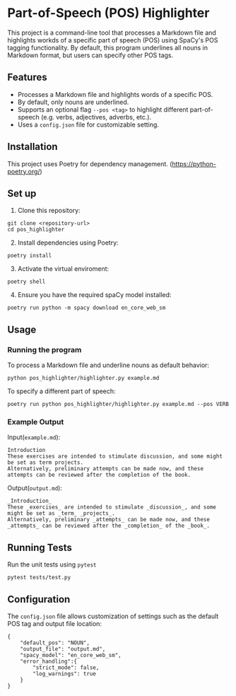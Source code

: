 # Part-of-Speech (POS) Highlighter

This project is a command-line tool that processes a Markdown file and highlights workds of a specific part of speech (POS) using SpaCy's POS tagging functionality.
By default, this program underlines all nouns in Markdown format, but users can specify other POS tags.

## Features
- Processes a Markdown file and highlights words of a specific POS.
- By default, only nouns are underlined.
- Supports an optional flag
`--pos <tag>` to highlight different part-of-speech (e.g. verbs, adjectives, adverbs, etc.).
- Uses a `config.json` file for customizable setting.

## Installation
This project uses Poetry for dependency management.
(https://python-poetry.org/)

## Set up
1. Clone this repository:
```
git clone <repository-url>
cd pos_highlighter
```
2. Install dependencies using Poetry:
```
poetry install
```
3. Activate the virtual enviroment:
```
poetry shell
```
4. Ensure you have the required spaCy model installed:
```
poetry run python -m spacy download en_core_web_sm
```

## Usage
### Running the program
To process a Markdown file and underline nouns as default behavior:
```
python pos_highlighter/highlighter.py example.md
```

To specify a different part of speech:
```
poetry run python pos_highlighter/highlighter.py example.md --pos VERB
```

### Example Output
Input(`example.md`):
```
Introduction
These exercises are intended to stimulate discussion, and some might be set as term projects.
Alternatively, preliminary attempts can be made now, and these attempts can be reviewed after the completion of the book.
```

Output(`output.md`):
```
_Introduction_
These _exercises_ are intended to stimulate _discussion_, and some might be set as _term_ _projects_.
Alternatively, preliminary _attempts_ can be made now, and these _attempts_ can be reviewed after the _completion_ of the _book_.
```

## Running Tests
Run the unit tests using `pytest`
```
pytest tests/test.py
```

## Configuration
The `config.json` file allows customization of settings such as the default POS tag and output file location:
```
{
    "default_pos": "NOUN",
    "output_file": "output.md",
    "spacy_model": "en_core_web_sm",
    "error_handling":{
        "strict_mode": false,
        "log_warnings": true
    }
}
```
